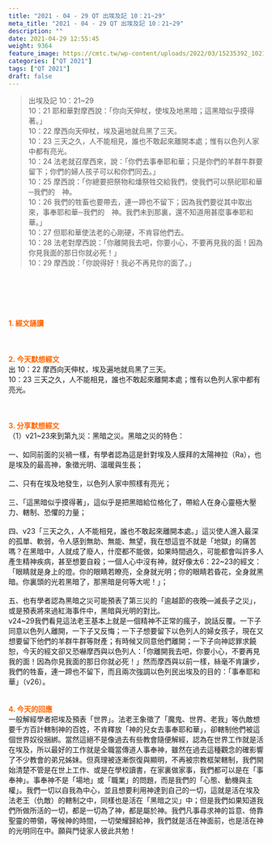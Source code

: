 ```yaml
---
title: "2021 - 04 - 29 QT 出埃及記 10：21~29"
meta_title: "2021 - 04 - 29 QT 出埃及記 10：21~29"
description: ""
date: 2021-04-29 12:55:45
weight: 9364
feature_image: https://cmtc.tw/wp-content/uploads/2022/03/15235392_10211799862337740_180693556567566654_o-1.webp
categories: ["QT 2021"]
tags: ["QT 2021"]
draft: false
---
```


<blockquote>出埃及記 10：21~29<br />
10：21 耶和華對摩西說：「你向天伸杖，使埃及地黑暗；這黑暗似乎摸得著。」<br />
10：22 摩西向天伸杖，埃及遍地就烏黑了三天。<br />
10：23 三天之久，人不能相見，誰也不敢起來離開本處；惟有以色列人家中都有亮光。<br />
10：24 法老就召摩西來，說：「你們去事奉耶和華；只是你們的羊群牛群要留下；你們的婦人孩子可以和你們同去。」<br />
10：25 摩西說：「你總要把祭物和燔祭牲交給我們，使我們可以祭祀耶和華─我們的　神。<br />
10：26 我們的牲畜也要帶去，連一蹄也不留下；因為我們要從其中取出來，事奉耶和華─我們的　神。我們未到那裏，還不知道用甚麼事奉耶和華。」<br />
10：27 但耶和華使法老的心剛硬，不肯容他們去。<br />
10：28 法老對摩西說：「你離開我去吧，你要小心，不要再見我的面！因為你見我面的那日你就必死！」<br />
10：29 摩西說：「你說得好！我必不再見你的面了。」</blockquote><br />
&nbsp;<br />
<br />
&nbsp;<br />
<br />
<span style="color: #ff6600;"><strong>1. </strong><strong>經文誦讀</strong></span><br />
<br />
<span style="color: #ff6600;"><strong> </strong></span><br />
<br />
<span style="color: #ff6600;"><strong>2. 今天默想</strong><strong>經文<br />
</strong></span>出 10：22 摩西向天伸杖，埃及遍地就烏黑了三天。<br />
10：23 三天之久，人不能相見，誰也不敢起來離開本處；惟有以色列人家中都有亮光。<br />
<br />
&nbsp;<br />
<br />
<span style="color: #ff6600;"><strong>3. 分享默想經文<br />
</strong></span>（1）v21~23來到第九災：黑暗之災。黑暗之災的特色：<br />
<br />
一、如同前面的災禍一樣，有學者認為這是針對埃及人膜拜的太陽神拉（Ra），也是埃及的最高神，象徵光明、溫暖與生長；<br />
<br />
二、只有在埃及地發生，以色列人家中照樣有亮光；<br />
<br />
三、「這黑暗似乎摸得著」，這似乎是把黑暗給位格化了，帶給人在身心靈極大壓力、轄制、恐懼的力量；<br />
<br />
四、v23「三天之久，人不能相見，誰也不敢起來離開本處。」這災使人進入最深的孤單、軟弱，令人感到無助、無能、無望，我在想這豈不就是「地獄」的痛苦嗎？在黑暗中，人就成了廢人，什麼都不能做，如果時間過久，可能都會叫許多人產生精神疾病，甚至想要自殺；一個人心中沒有神，就好像太6：22~23的經文：「眼睛就是身上的燈。你的眼睛若瞭亮，全身就光明；你的眼睛若昏花，全身就黑暗。你裏頭的光若黑暗了，那黑暗是何等大呢！」；<br />
<br />
五、也有學者認為黑暗之災可能預表了第三災的「逾越節的夜晚—滅長子之災」，或是預表將來過紅海事件中，黑暗與光明的對比。<br />
v24~29我們看見這法老王基本上就是一個精神不正常的瘋子，說話反覆。一下子同意以色列人離開，一下子又反悔；一下子想要留下以色列人的婦女孩子，現在又想要留下他們的羊群牛群等財產；有時候又同意他們離開；一下子向神認罪求饒恕，今天的經文卻又恐嚇摩西與以色列人：「你離開我去吧，你要小心，不要再見我的面！因為你見我面的那日你就必死！」然而摩西與以前一樣，絲毫不肯讓步，我們的牲畜，連一蹄也不留下，而且兩次強調以色列民出埃及的目的：「事奉耶和華」（v26）。<br />
<br />
<br />
<span style="color: #ff6600;"><strong>4. 今天的回應<br />
</strong></span>一般解經學者把埃及預表「世界」。法老王象徵了「魔鬼、世界、老我」等仇敵想要千方百計轄制神的百姓，不肯釋放「神的兒女去事奉耶和華」，卻轄制他們被這個世界奴役捆綁。當然這絕不是像過去有些教會隨便解經，認為在世界工作就是活在埃及，所以最好的工作就是全職當傳道人事奉神，雖然在過去這種觀念的確影響了不少教會的弟兄姊妹。但真理被逐漸恢復與顯明，不再被宗教框架轄制，我們開始清楚不管是在世上工作、或是在學校讀書，在家裏做家事，我們都可以是在「事奉神」。事奉神不是「場地」或「職業」的問題，而是我們的「心態、動機與主權」。我們一切以自我為中心，並且想要利用神達到自己的一切，這就是活在埃及法老王（仇敵）的轄制之中，同樣也是活在「黑暗之災」中；但是我們如果知道我們所做所活的一切，都是一切為了神，都是屬於神。我們凡事尋求神的旨意、倚靠聖靈的帶領，等候神的時間，一切榮耀歸給神，我們就是活在神面前，也是活在神的光明同在中。願與門徒家人彼此共勉！<br />
<br />
&nbsp;<br />
<br />
&nbsp;
        